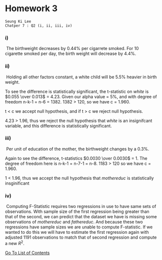 # Homework 3

``` 
Seung Ki Lee
Chatper 7 : Q2 (i, ii, iii, iv)
```

### i) 

​	The birthweight decreases by 0.44% per cigarrete smoked. For 10 cigarette smoked per day, the birth weight will decrease by 4.4%.

### ii)

​	Holding all other factors constant, a white child will be 5.5% heavier in birth weight. 

To see the difference is statistically significant, the t-statistic on $white$ is $0.055 \over 0.013$ = $4.23$. Given our alpha value = 5%, and with degree of freedom n-k-1 = n-6 = 1382.  1382 > 120, so we have c = 1.960. 

t < c we accept null hypothesis, and if t > c we reject null hypothesis.

4.23 > 1.96, thus we reject the null hypothesis that $white$ is an insignifcant variable, and this difference is statistically significant.

### iii)

​	Per unit of education of the mother, the birthweight changes by a 0.3%. 

Again to see the difference, t-statistics $0.0030 \over 0.0030$ = $1$. The degree of freedom here is n-k-1 = n-7-1 = n-8. 1183 > 120 so we have c = 1.960.

1 < 1.96, thus we accept the null hypothesis that $mothereduc$ is statistically insginificant

### iv)

​	Computing F-Statistic requires two regressions in use to have same sets of observations. With sample size of the first regression being greater than that of the second, we can predict that the dataset we have is missing some observations of $mothereduc$ and $fathereduc$. And because these two regressions have sample sizes we are unable to compute F-statistic. If we wanted to do this we will have to estimate the first regression again with adjusted 1191 observations to match that of second regression and compute a new $R^2$.



[Go To List of Contents](../SUMMARYhtml.html)